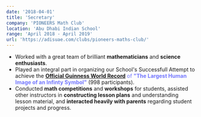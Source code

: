 ```yaml
---
date: '2018-04-01'
title: 'Secretary'
company: 'PIONEERS Math Club'
location: 'Abu Dhabi Indian School'
range: 'April 2018 - April 2019'
url: 'https://adisuae.com/clubs/pioneers-maths-club/'
---
```


- Worked with a great team of brilliant **mathematicians** and **science enthusiasts**.
- Played an integral part in organizing our School's Successfull Attempt to achieve the <font style="color: rgb(115, 119, 254)">[**Official Guinness World Record**](https://www.guinnessworldrecords.com/world-records/389276-largest-human-image-of-an-infinity-symbol) of **"The Largest Human Image of an Infinty Symbol"** </font> (998 participants).
- Conducted **math competitions** and **workshops** for students, assisted other instructors in **constructing lesson plans** and understanding lesson material, and **interacted heavily with parents** regarding student projects and progress.
